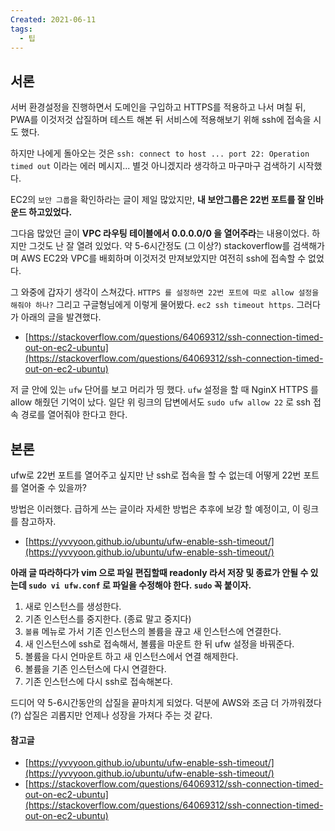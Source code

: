 ```yaml
---
Created: 2021-06-11
tags:
  - 팁
---
```

## 서론

서버 환경설정을 진행하면서 도메인을 구입하고 HTTPS를 적용하고 나서 며칠 뒤, PWA를 이것저것 삽질하며 테스트 해본 뒤 서비스에 적용해보기 위해 ssh에 접속을 시도 했다.

하지만 나에게 돌아오는 것은 `ssh: connect to host ... port 22: Operation timed out` 이라는 에러 메시지... 별것 아니겠지라 생각하고 마구마구 검색하기 시작했다.

EC2의 `보안 그룹`을 확인하라는 글이 제일 많았지만, **내 보안그룹은 22번 포트를 잘 인바운드 하고있었다.**

그다음 많았던 글이 **VPC 라우팅 테이블에서 0.0.0.0/0 을 열어주라**는 내용이었다. 하지만 그것도 난 잘 열려 있었다. 약 5-6시간정도 (그 이상?) stackoverflow를 검색해가며 AWS EC2와 VPC를 배회하며 이것저것 만져보았지만 여전히 ssh에 접속할 수 없었다.

그 와중에 갑자기 생각이 스쳐갔다. `HTTPS 를 설정하면 22번 포트에 따로 allow 설정을 해줘야 하나?` 그리고 구글형님에게 이렇게 물어봤다. `ec2 ssh timeout https`. 그러다가 아래의 글을 발견했다.

-   [https://stackoverflow.com/questions/64069312/ssh-connection-timed-out-on-ec2-ubuntu](https://stackoverflow.com/questions/64069312/ssh-connection-timed-out-on-ec2-ubuntu)

저 글 안에 있는 `ufw` 단어를 보고 머리가 띵 했다. `ufw` 설정을 할 때 NginX HTTPS 를 allow 해줬던 기억이 났다. 일단 위 링크의 답변에서도 `sudo ufw allow 22` 로 ssh 접속 경로를 열어줘야 한다고 한다.

## 본론

ufw로 22번 포트를 열어주고 싶지만 난 ssh로 접속을 할 수 없는데 어떻게 22번 포트를 열어줄 수 있을까?

방법은 이러했다. 급하게 쓰는 글이라 자세한 방법은 추후에 보강 할 예정이고, 이 링크를 참고하자.

-   [https://yvvyoon.github.io/ubuntu/ufw-enable-ssh-timeout/](https://yvvyoon.github.io/ubuntu/ufw-enable-ssh-timeout/)

**아래 글 따라하다가 vim 으로 파일 편집할때 readonly 라서 저장 및 종료가 안될 수 있는데 `sudo vi ufw.conf` 로 파일을 수정해야 한다. `sudo` 꼭 붙이자.**

1.  새로 인스턴스를 생성한다.
2.  기존 인스턴스를 중지한다. (종료 말고 중지다)
3.  `볼륨` 메뉴로 가서 기존 인스턴스의 볼륨을 끊고 새 인스턴스에 연결한다.
4.  새 인스턴스에 ssh로 접속해서, 볼륨을 마운트 한 뒤 ufw 설정을 바꿔준다.
5.  볼륨을 다시 언마운트 하고 새 인스턴스에서 연결 해제한다.
6.  볼륨을 기존 인스턴스에 다시 연결한다.
7.  기존 인스턴스에 다시 ssh로 접속해본다.

드디어 약 5-6시간동안의 삽질을 끝마치게 되었다. 덕분에 AWS와 조금 더 가까워졌다(?) 삽질은 괴롭지만 언제나 성장을 가져다 주는 것 같다.

#### 참고글

-   [https://yvvyoon.github.io/ubuntu/ufw-enable-ssh-timeout/](https://yvvyoon.github.io/ubuntu/ufw-enable-ssh-timeout/)
-   [https://stackoverflow.com/questions/64069312/ssh-connection-timed-out-on-ec2-ubuntu](https://stackoverflow.com/questions/64069312/ssh-connection-timed-out-on-ec2-ubuntu)